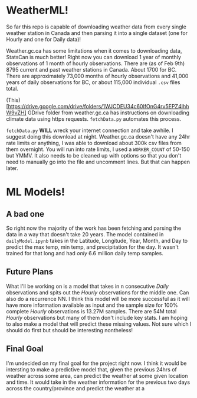 # WeatherML! 

So far this repo is capable of downloading weather data from every single weather station in Canada and then parsing it into a single dataset (one for Hourly and one for Daily data)! 

Weather.gc.ca has some limitations when it comes to downloading data, StatsCan is much better! Right now you can download 1 year of monthly observations of 1 month of hourly observations. There are (as of Feb 9th) 8795 current and past weather stations in Canada. About 1700 for BC. There are approximately 73,000 months of hourly observations and 41,000 years of daily observations for BC, or about 115,000 individual `.csv` files total. 

(This)[https://drive.google.com/drive/folders/1WJCDEU34c60IfOnG4rv5EPZ4IhhW9vZH] GDrive folder from weather.gc.ca has instructions on downloading climate data using https requests. `fetchData.py` automates this process.

`fetchData.py` **WILL** wreck your internet connection and take awhile. I suggest doing this download at night. Weather.gc.ca doesn't have any 24hr rate limits or anything, I was able to download about 300k csv files from them overnight. You will run into rate limits, I used a `WORKER_COUNT` of 50-150 but YMMV. It also needs to be cleaned up with options so that you don't need to manually go into the file and uncomment lines. But that can happen later.  


# ML Models!

## A bad one
So right now the majority of the work has been fetching and parsing the data in a way that doesn't take 20 years. The model contained in `dailyModel.ipynb` takes in the Latitude, Longitude, Year, Month, and Day to predict the max temp, min temp, and precipitation for the day. It wasn't trained for that long and had *only* 6.6 million daily temp samples. 

## Future Plans
What I'll be working on is a model that takes in n consecutive *Daily* observations and spits out the *Hourly* observations for the middle one. Can also do a recurrence NN. I think this model will be more successful as it will have more information available as input and the sample size for 100% complete *Hourly* observations is 13.27M samples. There are 54M total *Hourly* observations but many of them don't include key stats. I am hoping to also make a model that will predict these missing values. Not sure which I should do first but should be interesting nontheless!

## Final Goal
I'm undecided on my final goal for the project right now. I think it would be intersting to make a predictive model that, given the previous 24hrs of weather across some area, can predict the weather at some given location and time. It would take in the weather information for the previous two days across the country/province and predict the weather at a 
